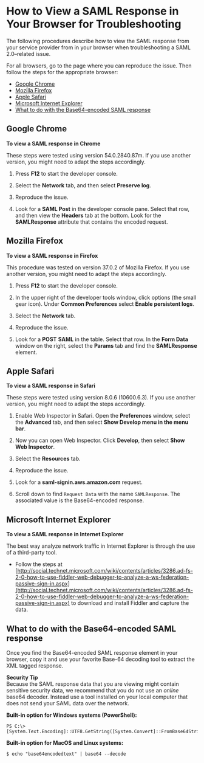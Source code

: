 # How to View a SAML Response in Your Browser for Troubleshooting<a name="troubleshoot_saml_view-saml-response"></a>

The following procedures describe how to view the SAML response from your service provider from in your browser when troubleshooting a SAML 2\.0–related issue\. 

For all browsers, go to the page where you can reproduce the issue\. Then follow the steps for the appropriate browser:


+ [Google Chrome](#chrome)
+ [Mozilla Firefox](#firefox)
+ [Apple Safari](#safari)
+ [Microsoft Internet Explorer](#ie)
+ [What to do with the Base64\-encoded SAML response](#whatnext)

## Google Chrome<a name="chrome"></a>

**To view a SAML response in Chrome**

These steps were tested using version 54\.0\.2840\.87m\. If you use another version, you might need to adapt the steps accordingly\.

1. Press **F12** to start the developer console\.

1. Select the **Network** tab, and then select **Preserve log**\.

1. Reproduce the issue\.

1. Look for a **SAML Post** in the developer console pane\. Select that row, and then view the **Headers** tab at the bottom\. Look for the **SAMLResponse** attribute that contains the encoded request\.

## Mozilla Firefox<a name="firefox"></a>

**To view a SAML response in Firefox**

This procedure was tested on version 37\.0\.2 of Mozilla Firefox\. If you use another version, you might need to adapt the steps accordingly\.

1. Press **F12** to start the developer console\.

1. In the upper right of the developer tools window, click options \(the small gear icon\)\. Under **Common Preferences** select **Enable persistent logs**\. 

1. Select the **Network** tab\. 

1. Reproduce the issue\.

1. Look for a **POST** **SAML** in the table\. Select that row\. In the **Form Data** window on the right, select the **Params** tab and find the **SAMLResponse** element\.

## Apple Safari<a name="safari"></a>

**To view a SAML response in Safari**

These steps were tested using version 8\.0\.6 \(10600\.6\.3\)\. If you use another version, you might need to adapt the steps accordingly\.

1. Enable Web Inspector in Safari\. Open the **Preferences** window, select the **Advanced** tab, and then select **Show Develop menu in the menu bar**\.

1. Now you can open Web Inspector\. Click **Develop**, then select **Show Web Inspector**\.

1. Select the **Resources** tab\.

1. Reproduce the issue\.

1. Look for a **saml\-signin\.aws\.amazon\.com** request\.

1. Scroll down to find `Request Data` with the name `SAMLResponse`\. The associated value is the Base64\-encoded response\.

## Microsoft Internet Explorer<a name="ie"></a>

**To view a SAML response in Internet Explorer**

The best way analyze network traffic in Internet Explorer is through the use of a third\-party tool\.

+ Follow the steps at [http://social.technet.microsoft.com/wiki/contents/articles/3286.ad-fs-2-0-how-to-use-fiddler-web-debugger-to-analyze-a-ws-federation-passive-sign-in.aspx](http://social.technet.microsoft.com/wiki/contents/articles/3286.ad-fs-2-0-how-to-use-fiddler-web-debugger-to-analyze-a-ws-federation-passive-sign-in.aspx) to download and install Fiddler and capture the data\.

## What to do with the Base64\-encoded SAML response<a name="whatnext"></a>

Once you find the Base64\-encoded SAML response element in your browser, copy it and use your favorite Base\-64 decoding tool to extract the XML tagged response\.

**Security Tip**  
Because the SAML response data that you are viewing might contain sensitive security data, we recommend that you do not use an *online* base64 decoder\. Instead use a tool installed on your local computer that does not send your SAML data over the network\.

**Built\-in option for Windows systems \(PowerShell\):**

```
PS C:\> [System.Text.Encoding]::UTF8.GetString([System.Convert]::FromBase64String("base64encodedtext"))
```

**Built\-in option for MacOS and Linux systems:**

```
$ echo "base64encodedtext" | base64 --decode
```